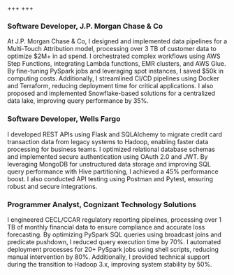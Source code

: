 +++
+++

### Software Developer, J.P. Morgan Chase & Co  
At J.P. Morgan Chase & Co, I designed and implemented data pipelines for a Multi-Touch Attribution model, processing over 3 TB of customer data to optimize $2M+ in ad spend. I orchestrated complex workflows using AWS Step Functions, integrating Lambda functions, EMR clusters, and AWS Glue. By fine-tuning PySpark jobs and leveraging spot instances, I saved $50k in computing costs. Additionally, I streamlined CI/CD pipelines using Docker and Terraform, reducing deployment time for critical applications. I also proposed and implemented Snowflake-based solutions for a centralized data lake, improving query performance by 35%.

### Software Developer, Wells Fargo  
I developed REST APIs using Flask and SQLAlchemy to migrate credit card transaction data from legacy systems to Hadoop, enabling faster data processing for business teams. I optimized relational database schemas and implemented secure authentication using OAuth 2.0 and JWT. By leveraging MongoDB for unstructured data storage and improving SQL query performance with Hive partitioning, I achieved a 45% performance boost. I also conducted API testing using Postman and Pytest, ensuring robust and secure integrations.

### Programmer Analyst, Cognizant Technology Solutions  
I engineered CECL/CCAR regulatory reporting pipelines, processing over 1 TB of monthly financial data to ensure compliance and accurate loss forecasting. By optimizing PySpark SQL queries using broadcast joins and predicate pushdown, I reduced query execution time by 70%. I automated deployment processes for 20+ PySpark jobs using shell scripts, reducing manual intervention by 80%. Additionally, I provided technical support during the transition to Hadoop 3.x, improving system stability by 50%.